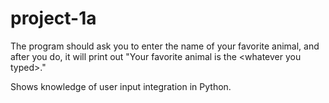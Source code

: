 # project-1a

The program should ask you to enter the name of your favorite animal, and after you do, it will print out "Your favorite animal is the \<whatever you typed\>."  

Shows knowledge of user input integration in Python. 